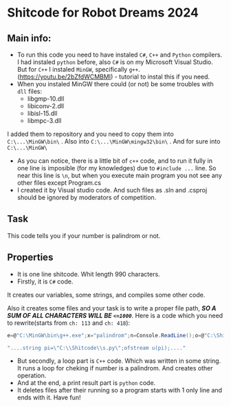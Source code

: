 # Shitcode for Robot Dreams 2024
## Main info:
- To run this code you need to have instaled `C#`, `C++` and `Python` compilers. I had instaled `python` before, also `C#` is on my Microsoft Visual Studio. But for `C++` I instaled `MinGW`, specifically `g++`. (https://youtu.be/2bZfdWCMBMI) - tutorial to instal this if you need.
- When you instaled MinGW there could (or not) be some troubles with `dll` files:
  - libgmp-10.dll
  - libiconv-2.dll
  - libisl-15.dll
  - libmpc-3.dll

I added them to repository and you need to copy them into `C:\...\MinGW\bin\` . Also into `C:\...\MinGW\mingw32\bin\` .
And for sure into `C:\...\MinGW\`
- As you can notice, there is a little bit of `c++` code, and to run it fully in one line is imposible (for my knowledges) due to `#include ...` line.
So near this line is `\n`, but when you execute main program you not see any other files except Program.cs
- I created it by Visual studio code. And such files as .sln and .csproj should be ignored by moderators of competition.

## Task
This code tells you if your number is palindrom or not.

## Properties
- It is one line shitcode. Whit length 990 characters.
- Firstly, it is `C#` code.

It creates our variables, some strings, and compiles some other code.

Also it creates some files and your task is to write a proper file path, ***SO A SUM OF ALL CHARACTERS WILL BE `<=1000`***. Here is a code which you need to rewrite(starts from `ch: 113` and `ch: 418`):
```C#
e=@"C:\MinGW\bin\g++.exe";x="palindrom";n=Console.ReadLine();o=@"C:\Shitcode\t.txt";q=@"C:\Shitcode\t.cpp";w=@"C:\Shitcode\t.exe";h=@"C:\Shitcode\t.cpp";z="#include<bits/stdc++.h>\nusing namespace std;
```
```C++
"....string pi=\"C:\\Shitcode\\s.py\";ofstream u(pi);...."
```
- But secondly, a loop part is `C++` code.
Which was written in some string. It runs a loop for cheking if number is a palindrom. And creates other operation.
- And at the end, a print result part is `python` code.
- It deletes files after their running so a program starts with 1 only line and ends with it.
Have fun!
